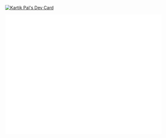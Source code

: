 

<!---
kartikp962/kartikp962 is a ✨ special ✨ repository because its `README.md` (this file) appears on your GitHub profile.
You can click the Preview link to take a look at your changes.
--->


<a href="https://app.daily.dev/kartikp962"><img src="https://api.daily.dev/devcards/07e544f860014b8c9f2a5bb7ee68d8bd.png?r=99u" width="400" alt="Kartik Pal's Dev Card"/></a>

![Metrics](/github-metrics.svg)
